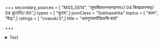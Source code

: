 +++
secondary_sources = [ "MSS_0514", "सुभाषितरत्नभाण्डागारः// 04 चित्रप्रकरणम्// 04 कूटानि// 60",]
types = [ "कूटम्",]
jsonClass = "Subhaashita"
topics = [ "कामः", "वैद्यः",]
ratings = [ "vvasuki:5",]
title = "अतनुज्वरपीडितासि बाले"

+++

<details><summary>Text</summary>

अतनुज्वरपीडितासि बाले तव सौख्याय मतो ममोपवासः।  
रसमर्पय वैद्यनाथ नाहं भवदावेदितलङ्घने समर्था॥
</details>
